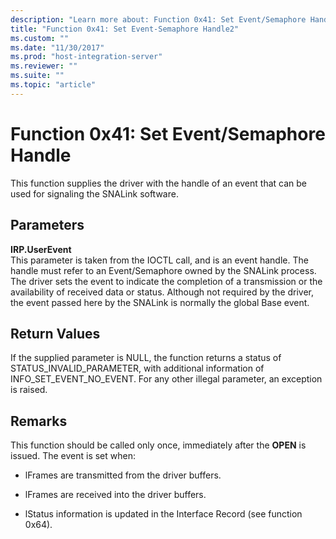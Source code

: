 ```yaml
---
description: "Learn more about: Function 0x41: Set Event/Semaphore Handle"
title: "Function 0x41: Set Event-Semaphore Handle2"
ms.custom: ""
ms.date: "11/30/2017"
ms.prod: "host-integration-server"
ms.reviewer: ""
ms.suite: ""
ms.topic: "article"
---
```

# Function 0x41: Set Event/Semaphore Handle
This function supplies the driver with the handle of an event that can be used for signaling the SNALink software.  
  
## Parameters  
 **IRP.UserEvent**  
 This parameter is taken from the IOCTL call, and is an event handle. The handle must refer to an Event/Semaphore owned by the SNALink process. The driver sets the event to indicate the completion of a transmission or the availability of received data or status. Although not required by the driver, the event passed here by the SNALink is normally the global Base event.  
  
## Return Values  
 If the supplied parameter is NULL, the function returns a status of STATUS_INVALID_PARAMETER, with additional information of INFO_SET_EVENT_NO_EVENT. For any other illegal parameter, an exception is raised.  
  
## Remarks  
 This function should be called only once, immediately after the **OPEN** is issued. The event is set when:  
  
-   lFrames are transmitted from the driver buffers.  
  
-   lFrames are received into the driver buffers.  
  
-   lStatus information is updated in the Interface Record (see function 0x64).
